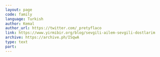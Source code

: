 ```yaml
---
layout: page
code: family
language: Turkish
author: Kemal
author_url: https://twitter.com/_pretyflaco
link: https://www.yirmibir.org/blog/sevgili-ailem-sevgili-dostlarim
archive: https://archive.ph/ISqwA
type: text
part: 
---
```

